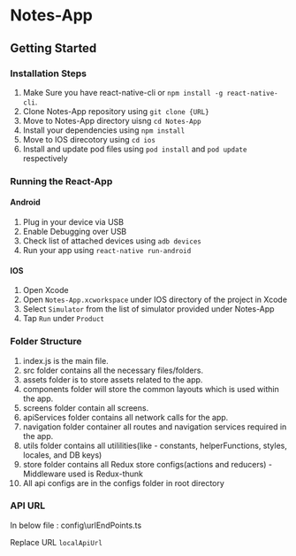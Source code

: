 # Notes-App

## Getting Started

### Installation Steps

1. Make Sure you have react-native-cli or `npm install -g react-native-cli`.
2. Clone Notes-App repository using `git clone {URL}`
3. Move to Notes-App directory uisng `cd Notes-App`
4. Install your dependencies using `npm install`
5. Move to IOS direcotory using `cd ios`
6. Install and update pod files using `pod install` and `pod update` respectively

### Running the React-App

#### Android

1.  Plug in your device via USB
2.  Enable Debugging over USB
3.  Check list of attached devices using `adb devices`
4.  Run your app using `react-native run-android`

#### IOS

1. Open Xcode
2. Open `Notes-App.xcworkspace` under IOS directory of the project in Xcode
3. Select `Simulator` from the list of simulator provided under Notes-App
4. Tap `Run` under `Product`

### Folder Structure

1. index.js is the main file.
2. src folder contains all the necessary files/folders.
3. assets folder is to store assets related to the app.
4. components folder will store the common layouts which is used within the app.
5. screens folder contain all screens.
6. apiServices folder contains all network calls for the app.
7. navigation folder container all routes and navigation services required in the app.
8. utils folder contains all utililities(like - constants, helperFunctions, styles, locales, and DB keys)
9. store folder contains all Redux store configs(actions and reducers) - Middleware used is Redux-thunk
10. All api configs are in the configs folder in root directory

### API URL

In below file :
config\urlEndPoints.ts

Replace URL `localApiUrl`
